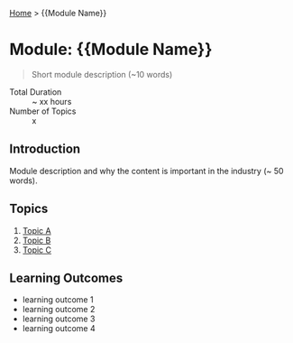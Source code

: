 [Home](../README.md) > {{Module Name}}

# Module: {{Module Name}}

> Short module description (~10 words)

<dl>
<dt>Total Duration</dt>
<dd>~ xx hours</dd>
<dt>Number of Topics</dt>
<dd>x</dd>
</dl>

## Introduction

Module description and why the content is important in the industry (~ 50 words).

## Topics

1. [Topic A](./01-topic-a.md)
2. [Topic B](./01-topic-a.md)
3. [Topic C](./01-topic-a.md)

## Learning Outcomes

- learning outcome 1
- learning outcome 2
- learning outcome 3
- learning outcome 4

